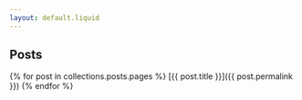 ```yaml
---
layout: default.liquid
---
```

## Posts

{% for post in collections.posts.pages %}
[{{ post.title }}]({{ post.permalink }})
{% endfor %}
